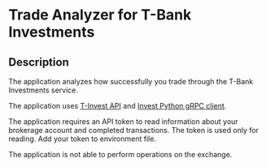 # Trade Analyzer for T-Bank Investments

## Description

The application analyzes how successfully you trade through the T-Bank Investments service. 

The application uses [T-Invest API](https://developer.tbank.ru/invest/intro/intro) and [Invest Python gRPC client](https://github.com/RussianInvestments/invest-python).

The application requires an API token to read information about your brokerage account and completed transactions. The token is used only for reading. Add your token to environment file.

The application is not able to perform operations on the exchange.